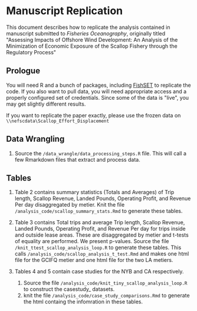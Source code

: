 # Manuscript Replication
This document describes how to replicate the analysis contained in manuscript submitted to *Fisheries Oceanography*, originally titled "Assessing Impacts of Offshore Wind Development: An Analysis of the Minimization of Economic Exposure of the Scallop Fishery through the Regulatory Process"

## Prologue
You will need R and a bunch of packages, including [FishSET](https://github.com/noaa-nwfsc/FishSET/) to replicate the code.  If you also want to pull data, you will need appropriate access and a properly configured set of credentials.  Since some of the data is "live", you may get slightly different results. 

If you want to replicate the paper exactly, please use the frozen data on ``\\nefscdata\Scallop_Effort_Displacement`` 

## Data Wrangling

1. Source the ``/data_wrangle/data_processing_steps.R`` file. This will call a few Rmarkdown files that extract and process data.

## Tables


1. Table 2 contains summary statistics (Totals and Averages) of Trip length, Scallop Revenue, Landed Pounds, Operating Profit, and Revenue Per day disaggregated by metier.  Knit the file ``/analysis_code/scallop_summary_stats.Rmd`` to generate these tables. 

1. Table 3 contains Total trips and average Trip length, Scallop Revenue, Landed Pounds, Operating Profit, and Revenue Per day for trips inside and outside lease areas. These are disaggregated by metier and  t-tests of equality are performed. We present p-values.  Source the file ``/knit_ttest_scallop_analysis_loop.R`` to generate these tables. This calls  ``/analysis_code/scallop_analysis_t_test.Rmd`` and makes one html file for the GCIFQ metier and one html file for the two LA metiers.

1. Tables 4 and 5 contain case studies for the NYB and CA respectively.
    1.  Source the file ``/analysis_code/knit_tiny_scallop_analysis_loop.R`` to construct the casestudy_ datasets.
    2.  knit the file ``/analysis_code/case_study_comparisons.Rmd`` to generate the html containg the infomration in these tables.


